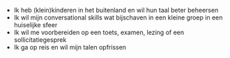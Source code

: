 
* Ik heb (klein)kinderen in het buitenland en wil hun taal beter beheersen
* Ik wil mijn conversational skills wat bijschaven in een kleine groep in een huiselijke sfeer
* Ik wil me voorbereiden op een toets, examen, lezing of een sollicitatiegesprek
* Ik ga op reis en wil mijn talen opfrissen